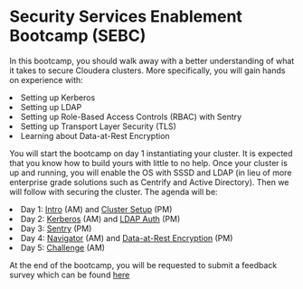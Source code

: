 # Security Services Enablement Bootcamp (SEBC)

In this bootcamp, you should walk away with a better understanding of what it takes to secure Cloudera clusters. More specifically, you will gain hands on experience with:

<li>Setting up Kerberos</li>
<li>Setting up LDAP</li>
<li>Setting up Role-Based Access Controls (RBAC) with Sentry</li>
<li>Setting up Transport Layer Security (TLS)</li>
<li>Learning about Data-at-Rest Encryption</li>

You will start the bootcamp on day 1 instantiating your cluster. It is expected that you know how to build yours with little to no help. Once your cluster is up and running, you will enable the OS with SSSD and LDAP (in lieu of more enterprise grade solutions such as Centrify and Active Directory). Then we will follow with securing the cluster. The agenda will be:

<li>Day 1: <a href="README.md">Intro</a> (AM) and <a href="setup">Cluster Setup</a> (PM)</li>
<li>Day 2: <a href="kerberos">Kerberos</a> (AM) and <a href="ldap">LDAP Auth</a> (PM)</li>
<li>Day 3: <a href="tls>TLS</a> (AM) and <a href="sentry">Sentry</a> (PM)</li>
<li>Day 4: <a href="navigator">Navigator</a> (AM) and <a href="dare-crypt">Data-at-Rest Encryption</a> (PM)</li>
<li>Day 5: <a href="challenge">Challenge</a> (AM)</li>

At the end of the bootcamp, you will be requested to submit a feedback survey which can be found <a href="survey">here</a>

